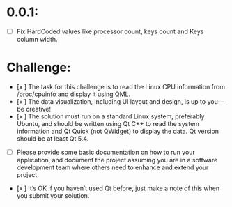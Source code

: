 # 0.0.1:
- [ ] Fix HardCoded values like processor count, keys count and Keys column width.


# Challenge:
- [x ] The task for this challenge is to read the Linux CPU information from /proc/cpuinfo and display it
using QML.
- [x ] The data visualization, including UI layout and design, is up to you—be creative!
- [x ] The solution must run on a standard Linux system, preferably Ubuntu, and should be written using Qt
C++ to read the system information and Qt Quick (not QWidget) to display the data. Qt version should
be at least Qt 5.4.
- [ ] Please provide some basic documentation on how to run your application, and document the project
assuming you are in a software development team where others need to enhance and extend your
project.
- [x ] It’s OK if you haven’t used Qt before, just make a note of this when you submit your solution.
